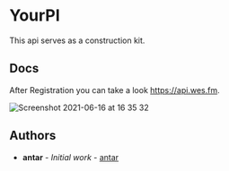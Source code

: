 # YourPI
This api serves as a construction kit.

## Docs
After Registration you can take a look https://api.wes.fm.

![Screenshot 2021-06-16 at 16 35 32](https://user-images.githubusercontent.com/69793174/122239024-e4a51980-cec0-11eb-9ec9-cb256828bd01.png)


## Authors

* **antar** - *Initial work* - [antar](https://github.com/antar)
